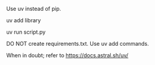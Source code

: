Use uv instead of pip. 

uv add library

uv run script.py

DO NOT create requirements.txt. Use uv add commands.

When in doubt; refer to https://docs.astral.sh/uv/